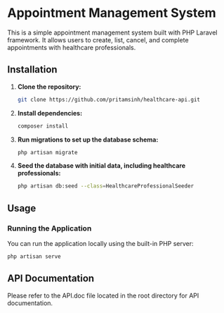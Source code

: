 # Appointment Management System

This is a simple appointment management system built with PHP Laravel framework. It allows users to create, list, cancel, and complete appointments with healthcare professionals.

## Installation

1. **Clone the repository:**
    ```bash
    git clone https://github.com/pritamsinh/healthcare-api.git
    ```

2. **Install dependencies:**
    ```bash
    composer install
    ```

3. **Run migrations to set up the database schema:**
    ```bash
    php artisan migrate
    ```

4. **Seed the database with initial data, including healthcare professionals:**
    ```bash
    php artisan db:seed --class=HealthcareProfessionalSeeder
    ```

## Usage

### Running the Application

You can run the application locally using the built-in PHP server:

```bash
php artisan serve
```


## API Documentation

Please refer to the API.doc file located in the root directory for API documentation.